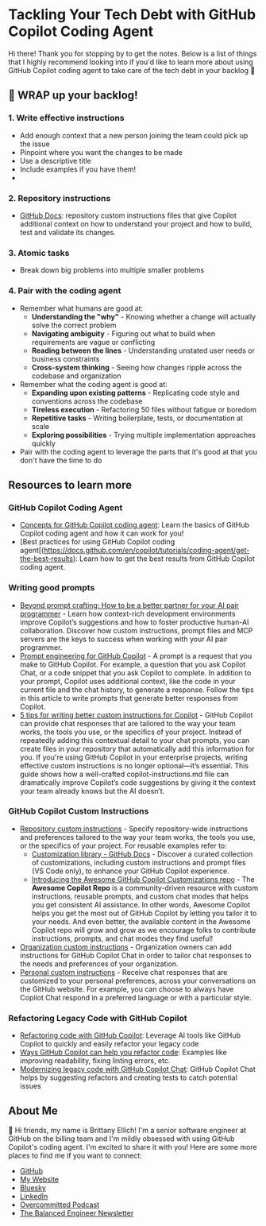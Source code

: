 # Tackling Your Tech Debt with GitHub Copilot Coding Agent

Hi there! Thank you for stopping by to get the notes. Below is a list of things that I highly recommend looking into if you'd like to learn more about using GitHub Copilot coding agent to take care of the tech debt in your backlog 💪

## 🎁 WRAP up your backlog!

### 1. Write effective instructions
  - Add enough context that a new person joining the team could pick up the issue
  - Pinpoint where you want the changes to be made
  - Use a descriptive title
  - Include examples if you have them!
  - 
### 2. Repository instructions
  - [GitHub Docs](https://docs.github.com/en/copilot/how-tos/configure-custom-instructions/add-repository-instructions): repository custom instructions files that give Copilot additional context on how to understand your project and how to build, test and validate its changes.

### 3. Atomic tasks
  - Break down big problems into multiple smaller problems

### 4. Pair with the coding agent
  - Remember what humans are good at:
    - **Understanding the "why"** - Knowing whether a change will actually solve the correct problem
    - **Navigating ambiguity** - Figuring out what to build when requirements are vague or conflicting
    - **Reading between the lines** - Understanding unstated user needs or business constraints
    - **Cross-system thinking** - Seeing how changes ripple across the codebase and organization
  - Remember what the coding agent is good at:
    - **Expanding upon existing patterns** - Replicating code style and conventions across the codebase
    - **Tireless execution** - Refactoring 50 files without fatigue or boredom
    - **Repetitive tasks** - Writing boilerplate, tests, or documentation at scale
    - **Exploring possibilities** - Trying multiple implementation approaches quickly
  - Pair with the coding agent to leverage the parts that it's good at that you don't have the time to do

## Resources to learn more

### GitHub Copilot Coding Agent

- [Concepts for GitHub Copilot coding agent](https://docs.github.com/en/copilot/concepts/agents/coding-agent): Learn the basics of GitHub Copilot coding agent and how it can work for you!
- [Best practices for using GitHub Copilot coding agent[(https://docs.github.com/en/copilot/tutorials/coding-agent/get-the-best-results): Learn how to get the best results from GitHub Copilot coding agent.

### Writing good prompts

- [Beyond prompt crafting: How to be a better partner for your AI pair programmer](https://github.blog/ai-and-ml/github-copilot/beyond-prompt-crafting-how-to-be-a-better-partner-for-your-ai-pair-programmer/) - Learn how context-rich development environments improve Copilot’s suggestions and how to foster productive human-AI collaboration. Discover how custom instructions, prompt files and MCP servers are the keys to success when working with your AI pair programmer.
- [Prompt engineering for GitHub Copilot](https://docs.github.com/en/copilot/concepts/prompting/prompt-engineering) - A prompt is a request that you make to GitHub Copilot. For example, a question that you ask Copilot Chat, or a code snippet that you ask Copilot to complete. In addition to your prompt, Copilot uses additional context, like the code in your current file and the chat history, to generate a response. Follow the tips in this article to write prompts that generate better responses from Copilot.
- [5 tips for writing better custom instructions for Copilot](https://github.blog/ai-and-ml/github-copilot/5-tips-for-writing-better-custom-instructions-for-copilot/) - GitHub Copilot can provide chat responses that are tailored to the way your team works, the tools you use, or the specifics of your project. Instead of repeatedly adding this contextual detail to your chat prompts, you can create files in your repository that automatically add this information for you. If you're using GitHub Copilot in your enterprise projects, writing effective custom instructions is no longer optional—it’s essential. This guide shows how a well-crafted copilot-instructions.md file can dramatically improve Copilot’s code suggestions by giving it the context your team already knows but the AI doesn’t.

### GitHub Copilot Custom Instructions

- [Repository custom instructions](https://docs.github.com/en/enterprise-cloud@latest/copilot/how-tos/configure-custom-instructions/add-repository-instructions) - Specify repository-wide instructions and preferences tailored to the way your team works, the tools you use, or the specifics of your project. For reusable examples refer to:
  - [Customization library - GitHub Docs](https://docs.github.com/en/copilot/tutorials/customization-library) - Discover a curated collection of customizations, including custom instructions and prompt files (VS Code only), to enhance your GitHub Copilot experience.
  - [Introducing the Awesome GitHub Copilot Customizations repo](https://developer.microsoft.com/blog/introducing-awesome-github-copilot-customizations-repo) - The **Awesome Copilot Repo** is a community-driven resource with custom instructions, reusable prompts, and custom chat modes that helps you get consistent AI assistance. In other words, Awesome Copilot helps you get the most out of GitHub Copilot by letting you tailor it to your needs. And even better, the available content in the Awesome Copilot repo will grow and grow as we encourage folks to contribute instructions, prompts, and chat modes they find useful!
- [Organization custom instructions](https://docs.github.com/en/enterprise-cloud@latest/copilot/how-tos/configure-custom-instructions/add-organization-instructions) - Organization owners can add instructions for GitHub Copilot Chat in order to tailor chat responses to the needs and preferences of your organization.
- [Personal custom instructions](https://docs.github.com/en/enterprise-cloud@latest/copilot/how-tos/configure-custom-instructions/add-personal-instructions) - Receive chat responses that are customized to your personal preferences, across your conversations on the GitHub website. For example, you can choose to always have Copilot Chat respond in a preferred language or with a particular style.

### Refactoring Legacy Code with GitHub Copilot
- [Refactoring code with GitHub Copilot](https://docs.github.com/en/copilot/tutorials/refactor-code): Leverage AI tools like GitHub Copilot to quickly and easily refactor your legacy code
- [Ways GitHub Copilot can help you refactor code](https://docs.github.com/en/copilot/tutorials/copilot-chat-cookbook/refactor-code): Examples like improving readability, fixing linting errors, etc.
- [Modernizing legacy code with GitHub Copilot Chat](https://docs.github.com/en/copilot/tutorials/modernize-legacy-code): GitHub Copilot Chat helps by suggesting refactors and creating tests to catch potential issues

## About Me

:wave: Hi friends, my name is Brittany Ellich! I'm a senior software engineer at GitHub on the billing team and I'm mildly obsessed with using GitHub Copilot's coding agent. I'm excited to share it with you! Here are some more places to find me if you want to connect:

- [GitHub](https://github.com/brittanyellich)
- [My Website](https://brittanyellich.com)
- [Bluesky](https://bsky.app/profile/brittanyellich.com)
- [LinkedIn](https://www.linkedin.com/in/brittanyellich/)
- [Overcommitted Podcast](https://overcommitted.com)
- [The Balanced Engineer Newsletter](https://balancedengineer.com)
